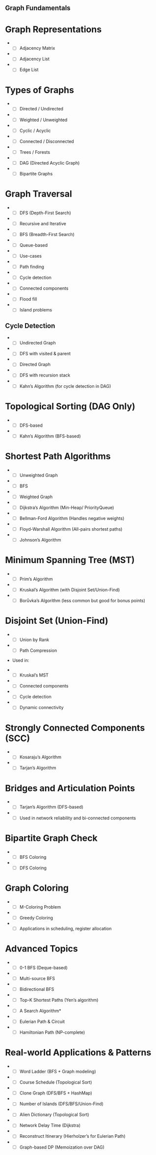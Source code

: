## Graph Fundamentals

# Graph Representations

* * [ ]  Adjacency Matrix

* * [ ]  Adjacency List

* * [ ]  Edge List

# Types of Graphs

* * [ ]  Directed / Undirected

* * [ ]  Weighted / Unweighted

* * [ ]  Cyclic / Acyclic

* * [ ]  Connected / Disconnected

* * [ ]  Trees / Forests

* * [ ]  DAG (Directed Acyclic Graph)

* * [ ]  Bipartite Graphs

# Graph Traversal

* * [ ]  DFS (Depth-First Search)

* * [ ]  Recursive and Iterative

* * [ ]  BFS (Breadth-First Search)

* * [ ]  Queue-based

* * [ ]  Use-cases

* * [ ]  Path finding

* * [ ]  Cycle detection

* * [ ]  Connected components

* * [ ]  Flood fill

* * [ ]  Island problems

## Cycle Detection

* * [ ]  Undirected Graph

* * [ ]  DFS with visited & parent

* * [ ]  Directed Graph

* * [ ]  DFS with recursion stack

* * [ ]  Kahn’s Algorithm (for cycle detection in DAG)

# Topological Sorting (DAG Only)

* * [ ] DFS-based

* * [ ] Kahn’s Algorithm (BFS-based)

# Shortest Path Algorithms

* * [ ]  Unweighted Graph

* * [ ]  BFS

* * [ ]  Weighted Graph

* * [ ]  Dijkstra’s Algorithm (Min-Heap/ PriorityQueue)

* * [ ]  Bellman-Ford Algorithm (Handles negative weights)

* * [ ]  Floyd-Warshall Algorithm (All-pairs shortest paths)

* * [ ]  Johnson’s Algorithm

# Minimum Spanning Tree (MST)

* * [ ]  Prim’s Algorithm

* * [ ]  Kruskal’s Algorithm (with Disjoint Set/Union-Find)

* * [ ]  Borůvka’s Algorithm (less common but good for bonus points)

# Disjoint Set (Union-Find)

* * [ ]  Union by Rank

* * [ ]  Path Compression

* Used in:

* * [ ]  Kruskal’s MST

* * [ ]  Connected components

* * [ ]  Cycle detection

* * [ ]  Dynamic connectivity

# Strongly Connected Components (SCC)

* * [ ]  Kosaraju’s Algorithm

* * [ ]  Tarjan’s Algorithm

# Bridges and Articulation Points

* * [ ]  Tarjan’s Algorithm (DFS-based)

* * [ ]  Used in network reliability and bi-connected components

# Bipartite Graph Check

* * [ ]  BFS Coloring

* * [ ]  DFS Coloring

# Graph Coloring

* * [ ]  M-Coloring Problem

* * [ ]  Greedy Coloring

* * [ ]  Applications in scheduling, register allocation

# Advanced Topics

* * [ ]  0-1 BFS (Deque-based)

* * [ ]  Multi-source BFS

* * [ ]  Bidirectional BFS

* * [ ]  Top-K Shortest Paths (Yen’s algorithm)

* * [ ]  A Search Algorithm*

* * [ ]  Eulerian Path & Circuit

* * [ ]  Hamiltonian Path (NP-complete)

# Real-world Applications & Patterns

* * [ ]  Word Ladder (BFS + Graph modeling)

* * [ ]  Course Schedule (Topological Sort)

* * [ ]  Clone Graph (DFS/BFS + HashMap)

* * [ ]  Number of Islands (DFS/BFS/Union-Find)

* * [ ]  Alien Dictionary (Topological Sort)

* * [ ]  Network Delay Time (Dijkstra)

* * [ ]  Reconstruct Itinerary (Hierholzer’s for Eulerian Path)

* * [ ]  Graph-based DP (Memoization over DAG)
